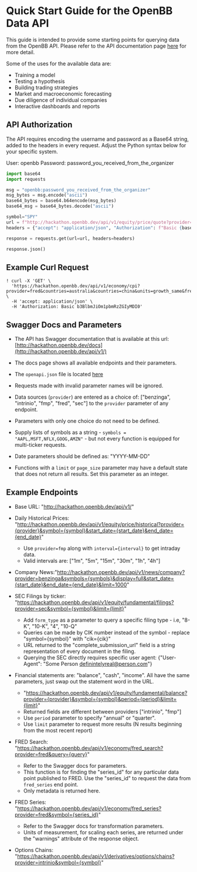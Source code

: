 # Quick Start Guide for the OpenBB Data API

This guide is intended to provide some starting points for querying data from the OpenBB API. Please refer to the API documentation page [here](https://hackathon.openbb.dev/docs) for more detail.

Some of the uses for the available data are:

- Training a model
- Testing a hypothesis
- Building trading strategies
- Market and macroeconomic forecasting
- Due diligence of individual companies
- Interactive dashboards and reports

## API Authorization

The API requires encoding the username and password as a Base64 string, added to the headers in every request.  Adjust the Python syntax below for your specific system.

User: openbb
Password: password_you_received_from_the_organizer

```python
import base64
import requests

msg = "openbb:password_you_received_from_the_organizer"
msg_bytes = msg.encode("ascii")
base64_bytes = base64.b64encode(msg_bytes)
base64_msg = base64_bytes.decode("ascii")

symbol="SPY"
url = f"http://hackathon.openbb.dev/api/v1/equity/price/quote?provider=intrinio&symbol={symbol}&source=intrinio_mx"
headers = {"accept": "application/json", "Authorization": f"Basic {base64_msg}"}

response = requests.get(url=url, headers=headers)

response.json()
```

## Example Curl Request

```console
! curl -X 'GET' \
  'https://hackathon.openbb.dev/api/v1/economy/cpi?provider=fred&countries=australia&countries=china&units=growth_same&frequency=annual&harmonized=false' \
  -H 'accept: application/json' \
  -H 'Authorization: Basic b3BlbmJiOm1pbmRzZGIyMDI0'
```

## Swagger Docs and Parameters

- The API has Swagger documentation that is available at this url: [http://hackathon.openbb.dev/docs](http://hackathon.openbb.dev/api/v1/)

- The docs page shows all available endpoints and their parameters.

- The `openapi.json` file is located [here](http://hackathon.openbb.dev/openapi.json)

- Requests made with invalid parameter names will be ignored.

- Data sources (`provider`) are entered as a choice of: ["benzinga", "intrinio", "fmp", "fred", "sec"] to the `provider` parameter of any endpoint.

- Parameters with only one choice do not need to be defined.

- Supply lists of symbols as a string - `symbols = "AAPL,MSFT,NFLX,GOOG,AMZN"` - but not every function is equipped for multi-ticker requests.

- Date parameters should be defined as: "YYYY-MM-DD"

- Functions with a `limit` or `page_size` parameter may have a default state that does not return all results.  Set this parameter as an integer.

## Example Endpoints

- Base URL: "<http://hackathon.openbb.dev/api/v1/>"

- Daily Historical Prices: "<http://hackathon.openbb.dev/api/v1/equity/price/historical?provider={provider}&symbol={symbol}&start_date={start_date}&end_date={end_date}>"
  - Use `provider=fmp` along with `interval={interval}` to get intraday data.
  - Valid intervals are: ["1m", "5m", "15m", "30m", "1h", "4h"]

- Company News:"<http://hackathon.openbb.dev/api/v1/news/company?provider=benzinga&symbols={symbols}&display=full&start_date={start_date}&end_date={end_date}&limit=1000>"

- SEC Filings by ticker: "<https://hackathon.openbb.dev/api/v1/equity/fundamental/filings?provider=sec&symbol={symbol}&limit={limit}>"
  - Add `form_type` as a parameter to query a specific filing type - i.e, "8-K", "10-K", "4", "10-Q"
  - Queries can be made by CIK number instead of the symbol - replace "symbol={symbol}" with "cik={cik}"
  - URL returned to the "complete_submission_url" field is a string representation of  every document in the filing.
  - Querying the SEC directly requires specific user agent: {"User-Agent": "Some Person <definintelyreal@person.com>"}

- Financial statements are: "balance", "cash", "income".  All have the same parameters, just swap out the statement word in the URL.
  - "<https://hackathon.openbb.dev/api/v1/equity/fundamental/balance?provider={provider}&symbol={symbol}&period={period}&limit={limit}>"
  - Returned fields are different between providers ["intrinio", "fmp"]
  - Use `period` parameter to specify "annual" or "quarter".
  - Use `limit` parameter to request more results (N results beginning from the most recent report)

- FRED Search: "<https://hackathon.openbb.dev/api/v1/economy/fred_search?provider=fred&query={query}>"
  - Refer to the Swagger docs for parameters.
  - This function is for finding the "series_id" for any particular data point published to FRED. Use the "series_id" to request the data from `fred_series` end point.
  - Only metadata is returned here.

- FRED Series: "<https://hackathon.openbb.dev/api/v1/economy/fred_series?provider=fred&symbol={series_id}>"
  - Refer to the Swagger docs for transformation parameters.
  - Units of measurement, for scaling each series, are returned under the "warnings" attribute of the response object.

- Options Chains: "<https://hackathon.openbb.dev/api/v1/derivatives/options/chains?provider=intrinio&symbol={symbol}>"
